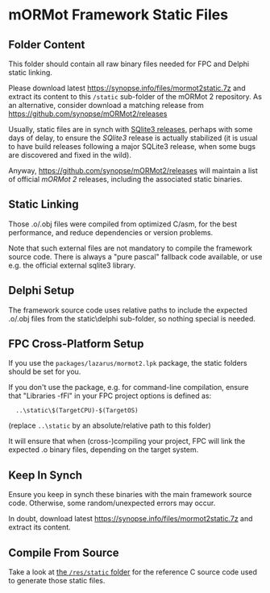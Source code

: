 # mORMot Framework Static Files

## Folder Content

This folder should contain all raw binary files needed for FPC and Delphi static linking.

Please download latest https://synopse.info/files/mormot2static.7z and extract its content to this `/static` sub-folder of the mORMot 2 repository. As an alternative, consider download a matching release from https://github.com/synopse/mORMot2/releases

Usually, static files are in synch with [SQlite3 releases](https://www.sqlite.org/chronology.html), perhaps with some days of delay, to ensure the *SQlite3* release is actually stabilized (it is usual to have build releases following a major SQLite3 release, when some bugs are discovered and fixed in the wild).

Anyway, https://github.com/synopse/mORMot2/releases will maintain a list of official *mORMot 2* releases, including the associated static binaries.


## Static Linking

Those .o/.obj files were compiled from optimized C/asm, for the best performance, and reduce dependencies or version problems.

Note that such external files are not mandatory to compile the framework source code. There is always a "pure pascal" fallback code available, or use e.g. the official external sqlite3 library.

## Delphi Setup

The framework source code uses relative paths to include the expected .o/.obj files from the static\delphi sub-folder, so nothing special is needed.


## FPC Cross-Platform Setup

If you use the `packages/lazarus/mormot2.lpk` package, the static folders should be set for you.

If you don't use the package, e.g. for command-line compilation, ensure that "Libraries -fFl" in your FPC project options is defined as:

      ..\static\$(TargetCPU)-$(TargetOS)

(replace `..\static` by an absolute/relative path to this folder)

It will ensure that when (cross-)compiling your project, FPC will link the expected .o binary files, depending on the target system.

## Keep In Synch

Ensure you keep in synch these binaries with the main framework source code.
Otherwise, some random/unexpected errors may occur.

In doubt, download latest https://synopse.info/files/mormot2static.7z and extract its content.

## Compile From Source

Take a look at [the `/res/static` folder](../res/static) for the reference C source code used to generate those static files. 
